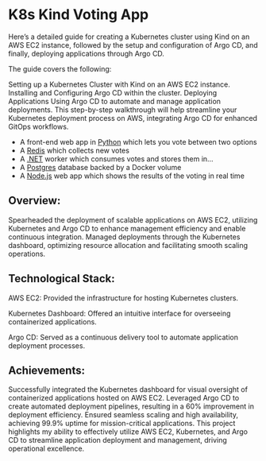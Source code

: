 # K8s Kind Voting App

Here’s a detailed guide for creating a Kubernetes cluster using Kind on an AWS EC2 instance, followed by the setup and configuration of Argo CD, and finally, deploying applications through Argo CD.

The guide covers the following:

Setting up a Kubernetes Cluster with Kind on an AWS EC2 instance.
Installing and Configuring Argo CD within the cluster.
Deploying Applications Using Argo CD to automate and manage application deployments.
This step-by-step walkthrough will help streamline your Kubernetes deployment process on AWS, integrating Argo CD for enhanced GitOps workflows.

* A front-end web app in [Python](/vote) which lets you vote between two options
* A [Redis](https://hub.docker.com/_/redis/) which collects new votes
* A [.NET](/worker/) worker which consumes votes and stores them in…
* A [Postgres](https://hub.docker.com/_/postgres/) database backed by a Docker volume
* A [Node.js](/result) web app which shows the results of the voting in real time

## Overview: 

Spearheaded the deployment of scalable applications on AWS EC2, utilizing Kubernetes and Argo CD to enhance management efficiency and enable continuous integration. Managed deployments through the Kubernetes dashboard, optimizing resource allocation and facilitating smooth scaling operations.

## Technological Stack:

AWS EC2: Provided the infrastructure for hosting Kubernetes clusters.

Kubernetes Dashboard: Offered an intuitive interface for overseeing containerized applications.

Argo CD: Served as a continuous delivery tool to automate application deployment processes.

## Achievements:

Successfully integrated the Kubernetes dashboard for visual oversight of containerized applications hosted on AWS EC2.
Leveraged Argo CD to create automated deployment pipelines, resulting in a 60% improvement in deployment efficiency.
Ensured seamless scaling and high availability, achieving 99.9% uptime for mission-critical applications.
This project highlights my ability to effectively utilize AWS EC2, Kubernetes, and Argo CD to streamline application deployment and management, driving operational excellence.

